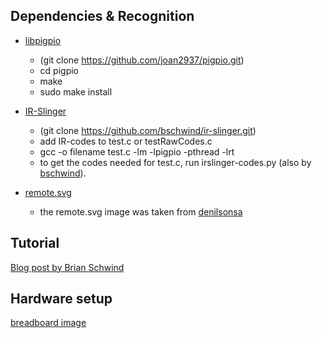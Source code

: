 Dependencies & Recognition
------------

* [libpigpio](https://github.com/joan2937/pigpio)
	* (git clone https://github.com/joan2937/pigpio.git)
	* cd pigpio
	* make
	* sudo make install
  
* [IR-Slinger](https://github.com/bschwind/ir-slinger)
	* (git clone https://github.com/bschwind/ir-slinger.git)
	* add IR-codes to test.c or testRawCodes.c
	* gcc -o filename test.c -lm -lpigpio -pthread -lrt 
	* to get the codes needed for test.c, run irslinger-codes.py (also by [bschwind](https://github.com/bschwind)).

* [remote.svg](https://github.com/denilsonsa/crx-ss-tv-remote)
	* the remote.svg image was taken from [denilsonsa](https://github.com/denilsonsa)

Tutorial
--------

[Blog post by Brian Schwind](https://blog.bschwind.com/2016/05/29/sending-infrared-commands-from-a-raspberry-pi-without-lirc/)

Hardware setup
--------------
[breadboard image](https://raw.githubusercontent.com/Azlond/IR-TV-Remote/master/breadboard.png)